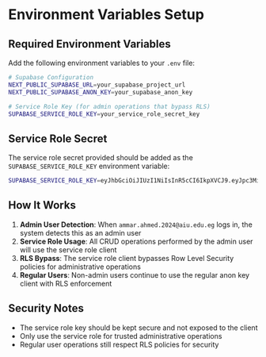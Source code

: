 # Environment Variables Setup

## Required Environment Variables

Add the following environment variables to your `.env` file:

```bash
# Supabase Configuration
NEXT_PUBLIC_SUPABASE_URL=your_supabase_project_url
NEXT_PUBLIC_SUPABASE_ANON_KEY=your_supabase_anon_key

# Service Role Key (for admin operations that bypass RLS)
SUPABASE_SERVICE_ROLE_KEY=your_service_role_secret_key
```

## Service Role Secret

The service role secret provided should be added as the `SUPABASE_SERVICE_ROLE_KEY` environment variable:

```bash
SUPABASE_SERVICE_ROLE_KEY=eyJhbGciOiJIUzI1NiIsInR5cCI6IkpXVCJ9.eyJpc3MiOiJzdXBhYmFzZSIsInJlZiI6InRrY3BmYW1ocXhtbGhzaGNyeWxtIiwicm9sZSI6InNlcnZpY2Vfcm9sZSIsImlhdCI6MTc1NjAyMTE0MywiZXhwIjoyMDcxNTk3MTQzfQ.PHh7DZLnk2cVbwFAy76OFDMgS2COz_3Ep_u6fwk4w1I
```

## How It Works

1. **Admin User Detection**: When `ammar.ahmed.2024@aiu.edu.eg` logs in, the system detects this as an admin user
2. **Service Role Usage**: All CRUD operations performed by the admin user will use the service role client
3. **RLS Bypass**: The service role client bypasses Row Level Security policies for administrative operations
4. **Regular Users**: Non-admin users continue to use the regular anon key client with RLS enforcement

## Security Notes

- The service role key should be kept secure and not exposed to the client
- Only use the service role for trusted administrative operations
- Regular user operations still respect RLS policies for security

